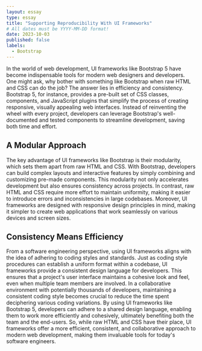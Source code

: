 ```yaml
---
layout: essay
type: essay
title: "Supporting Reproducibility With UI Frameworks"
# All dates must be YYYY-MM-DD format!
date: 2023-10-03
published: false
labels:
  - Bootstrap
---
```


In the world of web development, UI frameworks like Bootstrap 5 have become indispensable tools for modern web designers and developers. One might ask, why bother with something like Bootstrap when raw HTML and CSS can do the job? The answer lies in efficiency and consistency. Bootstrap 5, for instance, provides a pre-built set of CSS classes, components, and JavaScript plugins that simplify the process of creating responsive, visually appealing web interfaces. Instead of reinventing the wheel with every project, developers can leverage Bootstrap's well-documented and tested components to streamline development, saving both time and effort.

## A Modular Approach
The key advantage of UI frameworks like Bootstrap is their modularity, which sets them apart from raw HTML and CSS. With Bootstrap, developers can build complex layouts and interactive features by simply combining and customizing pre-made components. This modularity not only accelerates development but also ensures consistency across projects. In contrast, raw HTML and CSS require more effort to maintain uniformity, making it easier to introduce errors and inconsistencies in large codebases. Moreover, UI frameworks are designed with responsive design principles in mind, making it simpler to create web applications that work seamlessly on various devices and screen sizes.

## Consistency Means Efficiency
From a software engineering perspective, using UI frameworks aligns with the idea of adhering to coding styles and standards. Just as coding style procedures can establish a uniform format within a codebase, UI frameworks provide a consistent design language for developers. This ensures that a project's user interface maintains a cohesive look and feel, even when multiple team members are involved. In a collaborative environment with potentially thousands of developers, maintaining a consistent coding style becomes crucial to reduce the time spent deciphering various coding variations. By using UI frameworks like Bootstrap 5, developers can adhere to a shared design language, enabling them to work more efficiently and cohesively, ultimately benefiting both the team and the end-users. So, while raw HTML and CSS have their place, UI frameworks offer a more efficient, consistent, and collaborative approach to modern web development, making them invaluable tools for today's software engineers.